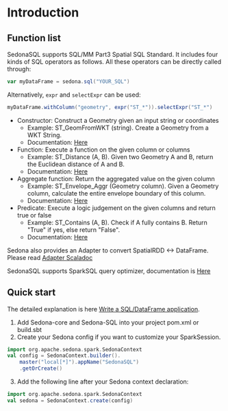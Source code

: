 <!--
 Licensed to the Apache Software Foundation (ASF) under one
 or more contributor license agreements.  See the NOTICE file
 distributed with this work for additional information
 regarding copyright ownership.  The ASF licenses this file
 to you under the Apache License, Version 2.0 (the
 "License"); you may not use this file except in compliance
 with the License.  You may obtain a copy of the License at

   http://www.apache.org/licenses/LICENSE-2.0

 Unless required by applicable law or agreed to in writing,
 software distributed under the License is distributed on an
 "AS IS" BASIS, WITHOUT WARRANTIES OR CONDITIONS OF ANY
 KIND, either express or implied.  See the License for the
 specific language governing permissions and limitations
 under the License.
 -->

# Introduction

## Function list

SedonaSQL supports SQL/MM Part3 Spatial SQL Standard. It includes four kinds of SQL operators as follows. All these operators can be directly called through:

```scala
var myDataFrame = sedona.sql("YOUR_SQL")
```

Alternatively, `expr` and `selectExpr` can be used:

```scala
myDataFrame.withColumn("geometry", expr("ST_*")).selectExpr("ST_*")
```

- Constructor: Construct a Geometry given an input string or coordinates
  - Example: ST_GeomFromWKT (string). Create a Geometry from a WKT String.
  - Documentation: [Here](Constructor.md)
- Function: Execute a function on the given column or columns
  - Example: ST_Distance (A, B). Given two Geometry A and B, return the Euclidean distance of A and B.
  - Documentation: [Here](Function.md)
- Aggregate function: Return the aggregated value on the given column
  - Example: ST_Envelope_Aggr (Geometry column). Given a Geometry column, calculate the entire envelope boundary of this column.
  - Documentation: [Here](AggregateFunction.md)
- Predicate: Execute a logic judgement on the given columns and return true or false
  - Example: ST_Contains (A, B). Check if A fully contains B. Return "True" if yes, else return "False".
  - Documentation: [Here](Predicate.md)

Sedona also provides an Adapter to convert SpatialRDD <-> DataFrame. Please read [Adapter Scaladoc](../../scaladoc/spark/org/apache/sedona/sql/utils/index.html)

SedonaSQL supports SparkSQL query optimizer, documentation is [Here](Optimizer.md)

## Quick start

The detailed explanation is here [Write a SQL/DataFrame application](../../tutorial/sql.md).

1. Add Sedona-core and Sedona-SQL into your project pom.xml or build.sbt
2. Create your Sedona config if you want to customize your SparkSession.

```scala
import org.apache.sedona.spark.SedonaContext
val config = SedonaContext.builder().
    master("local[*]").appName("SedonaSQL")
    .getOrCreate()
```

3. Add the following line after your Sedona context declaration:

```scala
import org.apache.sedona.spark.SedonaContext
val sedona = SedonaContext.create(config)
```
